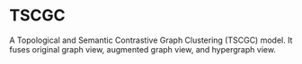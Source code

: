 # TSCGC
A Topological and Semantic Contrastive Graph Clustering (TSCGC) model. It fuses original graph view, augmented graph view, and hypergraph view.
